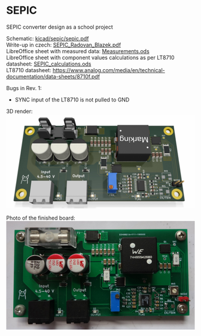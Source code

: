 # SEPIC
SEPIC converter design as a school project

Schematic: [kicad/sepic/sepic.pdf](kicad/sepic/sepic.pdf)  
Write-up in czech: [SEPIC_Radovan_Blazek.pdf](SEPIC_Radovan_Blazek.pdf)  
LibreOffice sheet with measured data: [Measurements.ods](Measurements.ods)  
LibreOffice sheet with component values calculations as per LT8710 datasheet: [SEPIC_calculations.ods](SEPIC_calculations.ods)  
LT8710 datasheet: https://www.analog.com/media/en/technical-documentation/data-sheets/8710f.pdf

Bugs in Rev. 1:
- SYNC input of the LT8710 is not pulled to GND

3D render: ![3D render](kicad/sepic/sepic.jpg)

Photo of the finished board: ![Photo](photo_rev1.JPG)
